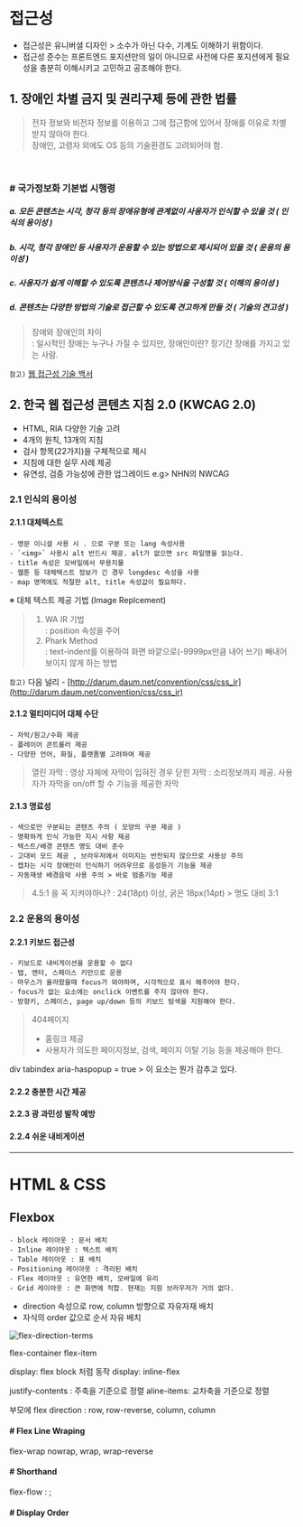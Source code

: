 # 접근성
- 접근성은 유니버셜 디자인  > 소수가 아닌 다수, 기계도 이해하기 위함이다.
- 접근성 준수는 프론트엔드 포지션만의 일이 아니므로 사전에 다른 포지션에게 필요성을 충분히 이해시키고 고민하고 공조해야 한다.

## 1. 장애인 차별 금지 및 권리구제 등에 관한 법률
> 전자 정보와 비전자 정보를 이용하고 그에 접근함에 있어서 장애를 이유로 차별받지 않아야 한다.<br>
> 장애인, 고령자 외에도 OS 등의 기술환경도 고려되어야 함.
<br>

### # 국가정보화 기본법 시행령
#####   a. 모든 콘텐츠는 시각, 청각 등의 장애유형에 관계없이 사용자가 인식할 수 있을 것 ( _인식의 용이성_ )
#####   b. 시각, 청각 장애인 등 사용자가 운용할 수 있는 방법으로 제시되어 있을 것 ( _운용의 용이성_ )
#####   c. 사용자가 쉽게 이해할 수 있도록 콘텐츠나 제어방식을 구성할 것 ( _이해의 용이성_ )
#####   d. 콘텐츠는 다양한 방법의 기술로 접근할 수 있도록 견고하게 만들 것 ( _기술의 견고성_ )


> 장애와 장애인의 차이 <br>
> : 일시적인 장애는 누구나 가질 수 있지만, 장애인이란? 장기간 장애를 가지고 있는 사람.


`참고)` [웹 접근성 기술 백서](http://inside.olleh.com/html/WebAccessibility/2013%EB%85%84%20%EC%9B%B9%20%EC%A0%91%EA%B7%BC%EC%84%B1%20%EA%B8%B0%EC%88%A0%20%EB%B0%B1%EC%84%9C_(%EC%A3%BC)KT.pdf)
<br>

## 2. 한국 웹 접근성 콘텐츠 지침 2.0 (KWCAG 2.0)

* HTML, RIA 다양한 기술 고려
* 4개의 원칙, 13개의 지침
* 검사 항목(22가지)을 구체적으로 제시
* 지침에 대한 실무 사례 제공
* 유연성, 검증 가능성에 관한 업그레이드   e.g> NHN의 NWCAG

### 2.1 인식의 용이성

#### 2.1.1 대체텍스트

    - 영문 이니셜 사용 시 . 으로 구분 또는 lang 속성사용
    - `<img>` 사용시 alt 반드시 제공. alt가 없으면 src 파일명을 읽는다.
    - title 속성은 모바일에서 무용지물
    - 웹툰 등 대체텍스트 정보가 긴 경우 longdesc 속성을 사용
    - map 영역에도 적절한 alt, title 속성값이 필요하다.


※ 대체 텍스트 제공 기법 (Image Replcement) <br>
> 1. WA IR 기법 <br>
>  : position 속성을 주어  <br>
> 2. Phark Method <br>
>  : text-indent를 이용하여 화면 바깥으로(-9999px만큼 내어 쓰기) 빼내어 보이지 않게 하는 방법<br>

`참고)` 다음 널리 - [http://darum.daum.net/convention/css/css_ir](http://darum.daum.net/convention/css/css_ir)

    

#### 2.1.2 멀티미디어 대체 수단

    - 자막/원고/수화 제공
    - 플레이어 콘트롤러 제공
    - 다양한 언어, 화질, 플랫폼별 고려하여 제공 
 
> 열린 자막
> : 영상 자체에 자막이 입혀진 경우
> 닫힌 자막
> : 소리정보까지 제공. 사용자가 자막을 on/off 할 수 기능을 제공한 자막
 


#### 2.1.3 명료성

    - 색으로만 구분되는 콘텐츠 주의 ( 모양의 구분 제공 )
    - 명확하게 인식 가능한 지시 사항 제공   
    - 텍스트/배경 콘텐츠 명도 대비 준수
    - 고대비 모드 제공 , 브라우저에서 이미지는 반전되지 않으므로 사용상 주의
    - 캡차는 시각 장애인이 인식하기 어려우므로 음성듣기 기능을 제공
    - 자동재생 배경음악 사용 주의 > 바로 멈춤기능 제공

> 4.5:1 을 꼭 지켜야하나?
> : 24(18pt) 이상, 굵은 18px(14pt) > 명도 대비 3:1 



### 2.2 운용의 용이성

#### 2.2.1 키보드 접근성

    - 키보드로 내비게이션을 운용할 수 없다
    - 탭, 엔터, 스페이스 키만으로 운용
    - 마우스가 올라왔을때 focus가 와야하며, 시각적으로 표시 해주어야 한다.
    - focus가 없는 요소에는 onclick 이벤트를 주지 않아야 한다.
    - 방향키, 스페이스, page up/down 등의 키보드 탐색을 지원해야 한다.

> 404페이지
> - 홈링크 제공
> - 사용자가 의도한 페이지정보, 검색, 페이지 이탈 기능 등을 제공해야 한다. 

div tabindex
aria-haspopup = true > 이 요소는 뭔가 감추고 있다.

#### 2.2.2 충분한 시간 제공

#### 2.2.3 광 과민성 발작 예방

#### 2.2.4 쉬운 내비게이션 

---

# HTML & CSS

## Flexbox 

    - block 레이아웃 : 문서 배치
    - Inline 레이아웃 : 텍스트 배치
    - Table 레이아웃 : 표 배치 
    - Positioning 레이아웃 : 격리된 배치
    - Flex 레이아웃 : 유연한 배치, 모바일에 유리 
    - Grid 레이아웃 : 큰 화면에 적합. 현재는 지원 브라우저가 거의 없다.

* direction 속성으로 row, column 방향으로 자유자재 배치
* 자식의 order 값으로 순서 자유 배치

![flex-direction-terms](https://www.w3.org/TR/2014/WD-css-flexbox-1-20140925/images/flex-direction-terms.svg)


flex-container
flex-item

display: flex   block 처럼 동작 
display: inline-flex 

justify-contents : 주축을 기준으로 정렬
aline-items: 교차축을 기준으로 정렬

부모에 flex direction : row, row-reverse, column, column

#### # Flex Line Wraping
flex-wrap
nowrap, wrap, wrap-reverse

#### # Shorthand
flex-flow : <flex-direction> <flex-wrap>;  


#### # Display Order





